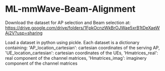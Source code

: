 # ML-mmWave-Beam-Alignment

Download the dataset for AP selection and Beam selection at:
https://drive.google.com/drive/folders/1FpkOcnzWkBrOJWae5xrB1tDeXaeWAj2V?usp=sharing

Load a dataset in python using pickle. 
Each dataset is a dictionary containing: 
'AP_location_cartesian': cartesian coordinates of the serving AP,
'UE_location_cartesian': cartesian coordinates of the UEs,
'Hmatrices_real': real component of the channel matrices,
'Hmatrices_imag': imaginery component of the channel matrices
